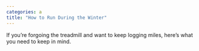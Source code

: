 ```yaml
---
categories: a
title: "How to Run During the Winter"
---
```

If you’re forgoing the treadmill and want to keep logging miles, here’s what you need to keep in mind.